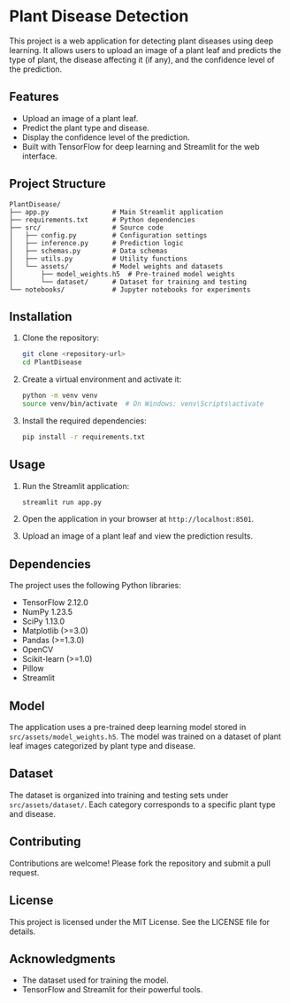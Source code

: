 # Plant Disease Detection

This project is a web application for detecting plant diseases using deep learning. It allows users to upload an image of a plant leaf and predicts the type of plant, the disease affecting it (if any), and the confidence level of the prediction.

## Features
- Upload an image of a plant leaf.
- Predict the plant type and disease.
- Display the confidence level of the prediction.
- Built with TensorFlow for deep learning and Streamlit for the web interface.

## Project Structure
```
PlantDisease/
├── app.py                # Main Streamlit application
├── requirements.txt      # Python dependencies
├── src/                  # Source code
│   ├── config.py         # Configuration settings
│   ├── inference.py      # Prediction logic
│   ├── schemas.py        # Data schemas
│   ├── utils.py          # Utility functions
│   └── assets/           # Model weights and datasets
│       ├── model_weights.h5  # Pre-trained model weights
│       └── dataset/      # Dataset for training and testing
└── notebooks/            # Jupyter notebooks for experiments
```

## Installation

1. Clone the repository:
   ```bash
   git clone <repository-url>
   cd PlantDisease
   ```

2. Create a virtual environment and activate it:
   ```bash
   python -m venv venv
   source venv/bin/activate  # On Windows: venv\Scripts\activate
   ```

3. Install the required dependencies:
   ```bash
   pip install -r requirements.txt
   ```

## Usage

1. Run the Streamlit application:
   ```bash
   streamlit run app.py
   ```

2. Open the application in your browser at `http://localhost:8501`.

3. Upload an image of a plant leaf and view the prediction results.

## Dependencies
The project uses the following Python libraries:
- TensorFlow 2.12.0
- NumPy 1.23.5
- SciPy 1.13.0
- Matplotlib (>=3.0)
- Pandas (>=1.3.0)
- OpenCV
- Scikit-learn (>=1.0)
- Pillow
- Streamlit

## Model
The application uses a pre-trained deep learning model stored in `src/assets/model_weights.h5`. The model was trained on a dataset of plant leaf images categorized by plant type and disease.

## Dataset
The dataset is organized into training and testing sets under `src/assets/dataset/`. Each category corresponds to a specific plant type and disease.

## Contributing
Contributions are welcome! Please fork the repository and submit a pull request.

## License
This project is licensed under the MIT License. See the LICENSE file for details.

## Acknowledgments
- The dataset used for training the model.
- TensorFlow and Streamlit for their powerful tools.